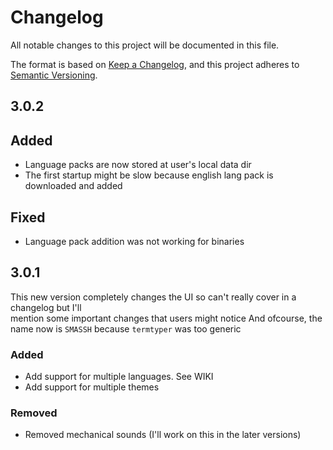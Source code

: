 # Changelog

All notable changes to this project will be documented in this file.

The format is based on [Keep a Changelog](https://keepachangelog.com/en/1.0.0/),
and this project adheres to [Semantic Versioning](https://semver.org/spec/v2.0.0.html).

## 3.0.2

## Added
- Language packs are now stored at user's local data dir
- The first startup might be slow because english lang pack is downloaded and added

## Fixed
- Language pack addition was not working for binaries

## 3.0.1

This new version completely changes the UI so can't really cover in a changelog but I'll \
mention some important changes that users might notice
And ofcourse, the name now is `SMASSH` because `termtyper` was too generic

### Added

- Add support for multiple languages. See WIKI
- Add support for multiple themes

### Removed

- Removed mechanical sounds (I'll work on this in the later versions)
